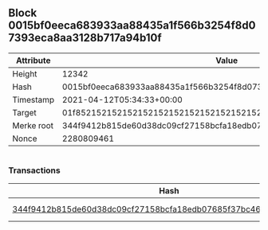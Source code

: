 ## Block 0015bf0eeca683933aa88435a1f566b3254f8d07393eca8aa3128b717a94b10f

Attribute | Value
--- | ---
Height | 12342
Hash | 0015bf0eeca683933aa88435a1f566b3254f8d07393eca8aa3128b717a94b10f
Timestamp | 2021-04-12T05:34:33+00:00
Target | 01f8521521521521521521521521521521521521521521521521521521521521
Merke root | 344f9412b815de60d38dc09cf27158bcfa18edb07685f37bc46b7030dbc66e19
Nonce | 2280809461

```

```

### Transactions

Hash | Amount
--- | ---
[344f9412b815de60d38dc09cf27158bcfa18edb07685f37bc46b7030dbc66e19](344f9412b815de60d38dc09cf27158bcfa18edb07685f37bc46b7030dbc66e19.md) | 10.00000000 SKEPTI 
